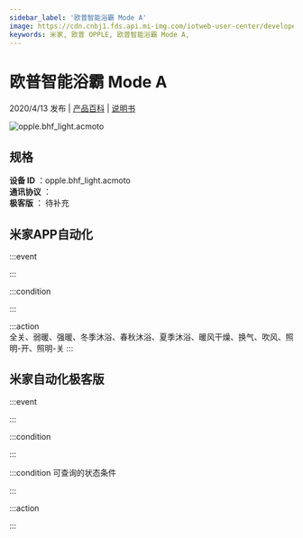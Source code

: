 ```yaml
---
sidebar_label: '欧普智能浴霸 Mode A'
image: https://cdn.cnbj1.fds.api.mi-img.com/iotweb-user-center/developer_1679047724064oYZMud1Z.png?GalaxyAccessKeyId=AKVGLQWBOVIRQ3XLEW&Expires=9223372036854775807&Signature=6iMGj4Bu/8POM12Iwm0BA3sLAE8=
keywords: 米家, 欧普 OPPLE, 欧普智能浴霸 Mode A, 
---
```

# 欧普智能浴霸 Mode A

2020/4/13 发布 | [产品百科](https://home.mi.com/webapp/content/baike/product/index.html?model=opple.bhf_light.acmoto/) | [说明书](https://home.mi.com/views/introduction.html?model=opple.bhf_light.acmoto&region=cn)

![opple.bhf_light.acmoto](https://cdn.cnbj1.fds.api.mi-img.com/iotweb-user-center/developer_1679047724064oYZMud1Z.png?GalaxyAccessKeyId=AKVGLQWBOVIRQ3XLEW&Expires=9223372036854775807&Signature=6iMGj4Bu/8POM12Iwm0BA3sLAE8=)

## 规格  
> 
**设备 ID** ：opple.bhf_light.acmoto  
**通讯协议** ：  
**极客版**  ： 待补充 


## 米家APP自动化  

:::event  

:::

:::condition  

:::

:::action   
全关、弱暖、强暖、冬季沐浴、春秋沐浴、夏季沐浴、暖风干燥、换气、吹风、照明-开、照明-关
:::

## 米家自动化极客版  

:::event  

:::

:::condition  

:::

:::condition 可查询的状态条件  

:::

:::action  

:::

        
